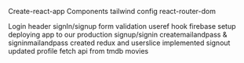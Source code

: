 Create-react-app
Components
tailwind config
react-router-dom

Login
header
signIn/signup
form validation
useref hook
firebase setup
deploying app to our production
signup/signin createmailandpass & signinmailandpass
created redux and userslice
implemented signout
updated profile
fetch api from tmdb movies
